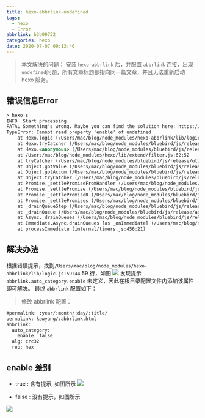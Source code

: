 ```yaml
---
title: hexo-abbrlink-undefined
tags:
  - hexo
  - Error
abbrlink: b3b09752
categories: hexo
date: 2020-07-07 00:13:40
---
```


> 本文解决的问题： 安装 `hexo-abbrlink` 后，并配置 `abbrlink` 连接，出现 `undefined`问题，所有文章标题都指向同一篇文章，并且无法重新启动 hexo 服务。

<!-- more -->

## 错误信息Error
```xml
> hexo s
INFO  Start processing
FATAL Something's wrong. Maybe you can find the solution here: https://hexo.io/docs/troubleshooting.html
TypeError: Cannot read property 'enable' of undefined
    at Hexo.logic (/Users/mac/blog/node_modules/hexo-abbrlink/lib/logic.js:59:44)
    at Hexo.tryCatcher (/Users/mac/blog/node_modules/bluebird/js/release/util.js:16:23)
    at Hexo.<anonymous> (/Users/mac/blog/node_modules/bluebird/js/release/method.js:15:34)
    at /Users/mac/blog/node_modules/hexo/lib/extend/filter.js:62:52
    at tryCatcher (/Users/mac/blog/node_modules/bluebird/js/release/util.js:16:23)
    at Object.gotValue (/Users/mac/blog/node_modules/bluebird/js/release/reduce.js:166:18)
    at Object.gotAccum (/Users/mac/blog/node_modules/bluebird/js/release/reduce.js:155:25)
    at Object.tryCatcher (/Users/mac/blog/node_modules/bluebird/js/release/util.js:16:23)
    at Promise._settlePromiseFromHandler (/Users/mac/blog/node_modules/bluebird/js/release/promise.js:547:31)
    at Promise._settlePromise (/Users/mac/blog/node_modules/bluebird/js/release/promise.js:604:18)
    at Promise._settlePromise0 (/Users/mac/blog/node_modules/bluebird/js/release/promise.js:649:10)
    at Promise._settlePromises (/Users/mac/blog/node_modules/bluebird/js/release/promise.js:729:18)
    at _drainQueueStep (/Users/mac/blog/node_modules/bluebird/js/release/async.js:93:12)
    at _drainQueue (/Users/mac/blog/node_modules/bluebird/js/release/async.js:86:9)
    at Async._drainQueues (/Users/mac/blog/node_modules/bluebird/js/release/async.js:102:5)
    at Immediate.Async.drainQueues [as _onImmediate] (/Users/mac/blog/node_modules/bluebird/js/release/async.js:15:14)
    at processImmediate (internal/timers.js:456:21)
```

## 解决办法
根据错误提示，找到`/Users/mac/blog/node_modules/hexo-abbrlink/lib/logic.js:59:44` 59 行，如图
![](https://imgconvert.csdnimg.cn/aHR0cHM6Ly9naXRlZS5jb20vS2F3WWFuZy9pbWFnZS9yYXcvbWFzdGVyL2ltZy8yMDIwMDcwNzAwMDYxNy5wbmc?x-oss-process=image/format,png)
发现提示 `abbrlink.auto_category.enable` 未定义，因此在根目录配置文件内添加该属性即可解决。
最终 `abbrlink` 配置如下：
> 修改 abbrlink 配置：
```xml
#permalink: :year/:month/:day/:title/
permalink: kawyang/:abbrlink.html
abbrlink: 
  auto_category: 
    enable: false
  alg: crc32
  rep: hex
```

## enable 差别

- true : 含有提示, 如图所示
![](https://gitee.com/KawYang/image/raw/master/img/20200707001755.png)

- false : 没有提示，如图所示

![](https://gitee.com/KawYang/image/raw/master/img/20200707001913.png)
